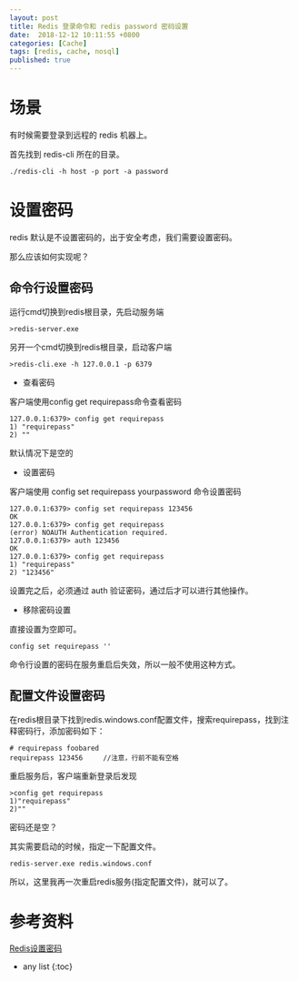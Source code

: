 ```yaml
---
layout: post
title: Redis 登录命令和 redis password 密码设置
date:  2018-12-12 10:11:55 +0800
categories: [Cache]
tags: [redis, cache, nosql]
published: true
---
```



# 场景

有时候需要登录到远程的 redis 机器上。

首先找到 redis-cli 所在的目录。

```
./redis-cli -h host -p port -a password
```

# 设置密码


redis 默认是不设置密码的，出于安全考虑，我们需要设置密码。

那么应该如何实现呢？

## 命令行设置密码

运行cmd切换到redis根目录，先启动服务端

```
>redis-server.exe
```

另开一个cmd切换到redis根目录，启动客户端

```
>redis-cli.exe -h 127.0.0.1 -p 6379
```

- 查看密码

客户端使用config get requirepass命令查看密码

```
127.0.0.1:6379> config get requirepass
1) "requirepass"
2) ""
```

默认情况下是空的

- 设置密码

客户端使用 config set requirepass yourpassword 命令设置密码

```
127.0.0.1:6379> config set requirepass 123456
OK
127.0.0.1:6379> config get requirepass
(error) NOAUTH Authentication required.
127.0.0.1:6379> auth 123456
OK
127.0.0.1:6379> config get requirepass
1) "requirepass"
2) "123456"
```

设置完之后，必须通过 auth 验证密码，通过后才可以进行其他操作。


- 移除密码设置

直接设置为空即可。

```
config set requirepass ''
```


命令行设置的密码在服务重启后失效，所以一般不使用这种方式。

## 配置文件设置密码

在redis根目录下找到redis.windows.conf配置文件，搜索requirepass，找到注释密码行，添加密码如下：

```
# requirepass foobared
requirepass 123456     //注意，行前不能有空格
```

重启服务后，客户端重新登录后发现

```
>config get requirepass
1)"requirepass"
2)""
```

密码还是空？

其实需要启动的时候，指定一下配置文件。

```
redis-server.exe redis.windows.conf
```

所以，这里我再一次重启redis服务(指定配置文件)，就可以了。

# 参考资料

[Redis设置密码](https://www.cnblogs.com/tenny-peng/p/11543440.html)

* any list
{:toc}